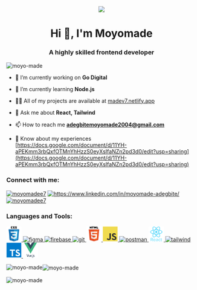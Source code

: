 <p align="center"><img src="https://cdn.dribbble.com/users/1162077/screenshots/3848914/programmer.gif" align="center" height="500" /> </p>
<h1 align="center">Hi 👋, I'm Moyomade</h1>
<h3 align="center">A highly skilled frontend developer</h3>

<p align="left"> <img src="https://komarev.com/ghpvc/?username=moyo-made&label=Profile%20views&color=0e75b6&style=flat" alt="moyo-made" /> </p>

- 🔭 I’m currently working on **Go Digital**

- 🌱 I’m currently learning **Node.js**

- 👨‍💻 All of my projects are available at [madev7.netlify.app](madev7.netlify.app)

- 💬 Ask me about **React, Tailwind**

- 📫 How to reach me **adegbitemoyomade2004@gmail.com**

- 📄 Know about my experiences [https://docs.google.com/document/d/11YH-aPEKmm3rbQxfOTMnYhHzzS0eyXsIfaNZn2pd3d0/edit?usp=sharing](https://docs.google.com/document/d/11YH-aPEKmm3rbQxfOTMnYhHzzS0eyXsIfaNZn2pd3d0/edit?usp=sharing)

<h3 align="left">Connect with me:</h3>
<p align="left">
<a href="https://twitter.com/moyomadee7" target="blank"><img align="center" src="https://raw.githubusercontent.com/rahuldkjain/github-profile-readme-generator/master/src/images/icons/Social/twitter.svg" alt="moyomadee7" height="30" width="40" /></a>
<a href="https://linkedin.com/in/https://www.linkedin.com/in/moyomade-adegbite/" target="blank"><img align="center" src="https://raw.githubusercontent.com/rahuldkjain/github-profile-readme-generator/master/src/images/icons/Social/linked-in-alt.svg" alt="https://www.linkedin.com/in/moyomade-adegbite/" height="30" width="40" /></a>
<a href="https://instagram.com/moyomadee7" target="blank"><img align="center" src="https://raw.githubusercontent.com/rahuldkjain/github-profile-readme-generator/master/src/images/icons/Social/instagram.svg" alt="moyomadee7" height="30" width="40" /></a>
</p>

<h3 align="left">Languages and Tools:</h3>
<p align="left"> <a href="https://www.w3schools.com/css/" target="_blank" rel="noreferrer"> <img src="https://raw.githubusercontent.com/devicons/devicon/master/icons/css3/css3-original-wordmark.svg" alt="css3" width="40" height="40"/> </a> <a href="https://www.figma.com/" target="_blank" rel="noreferrer"> <img src="https://www.vectorlogo.zone/logos/figma/figma-icon.svg" alt="figma" width="40" height="40"/> </a> <a href="https://firebase.google.com/" target="_blank" rel="noreferrer"> <img src="https://www.vectorlogo.zone/logos/firebase/firebase-icon.svg" alt="firebase" width="40" height="40"/> </a> <a href="https://git-scm.com/" target="_blank" rel="noreferrer"> <img src="https://www.vectorlogo.zone/logos/git-scm/git-scm-icon.svg" alt="git" width="40" height="40"/> </a> <a href="https://www.w3.org/html/" target="_blank" rel="noreferrer"> <img src="https://raw.githubusercontent.com/devicons/devicon/master/icons/html5/html5-original-wordmark.svg" alt="html5" width="40" height="40"/> </a> <a href="https://developer.mozilla.org/en-US/docs/Web/JavaScript" target="_blank" rel="noreferrer"> <img src="https://raw.githubusercontent.com/devicons/devicon/master/icons/javascript/javascript-original.svg" alt="javascript" width="40" height="40"/> </a> <a href="https://postman.com" target="_blank" rel="noreferrer"> <img src="https://www.vectorlogo.zone/logos/getpostman/getpostman-icon.svg" alt="postman" width="40" height="40"/> </a> <a href="https://reactjs.org/" target="_blank" rel="noreferrer"> <img src="https://raw.githubusercontent.com/devicons/devicon/master/icons/react/react-original-wordmark.svg" alt="react" width="40" height="40"/> </a> <a href="https://tailwindcss.com/" target="_blank" rel="noreferrer"> <img src="https://www.vectorlogo.zone/logos/tailwindcss/tailwindcss-icon.svg" alt="tailwind" width="40" height="40"/> </a> <a href="https://www.typescriptlang.org/" target="_blank" rel="noreferrer"> <img src="https://raw.githubusercontent.com/devicons/devicon/master/icons/typescript/typescript-original.svg" alt="typescript" width="40" height="40"/> </a> <a href="https://vuejs.org/" target="_blank" rel="noreferrer"> <img src="https://raw.githubusercontent.com/devicons/devicon/master/icons/vuejs/vuejs-original-wordmark.svg" alt="vuejs" width="40" height="40"/> </a> </p>

<p><img align="left" src="https://github-readme-stats.vercel.app/api/top-langs?username=moyo-made&show_icons=true&locale=en&layout=compact" alt="moyo-made" /></p>

<p> <img align="center" src="https://github-readme-stats.vercel.app/api?username=moyo-made&show_icons=true&locale=en" alt="moyo-made" /></p>

<p><img align="center" src="https://github-readme-streak-stats.herokuapp.com/?user=moyo-made&" alt="moyo-made" /></p>
